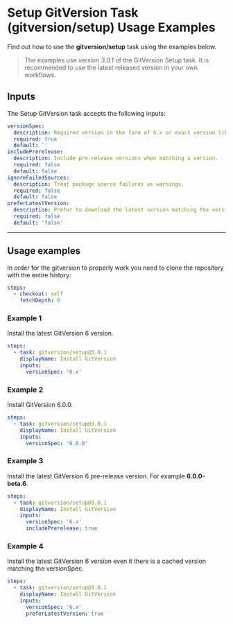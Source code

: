 # Setup GitVersion Task (gitversion/setup) Usage Examples

Find out how to use the **gitversion/setup** task using the examples below.

> The examples use version _3.0.1_ of the GitVersion Setup task.  It is recommended to use the latest released version in your own workflows.

## Inputs

The Setup GitVersion task accepts the following inputs:

```yaml
versionSpec:
  description: Required version in the form of 6.x or exact version like 6.0.0.
  required: true
  default: ''
includePrerelease:
  description: Include pre-release versions when matching a version.
  required: false
  default: false
ignoreFailedSources:
  description: Treat package source failures as warnings.
  required: false
  default: false
preferLatestVersion:
  description: Prefer to download the latest version matching the versionSpec, even if there is a local cached version.
  required: false
  default: 'false'
```

---

## Usage examples

In order for the gitversion to properly work you need to clone the repository with the entire history:

```yaml
steps:
  - checkout: self
    fetchDepth: 0
```

### Example 1

Install the latest GitVersion 6 version.

```yaml
steps:
  - task: gitversion/setup@3.0.1
    displayName: Install GitVersion
    inputs:
      versionSpec: '6.x'
```

### Example 2

Install GitVersion 6.0.0.

```yaml
steps:
  - task: gitversion/setup@3.0.1
    displayName: Install GitVersion
    inputs:
      versionSpec: '6.0.0'
```

### Example 3

Install the latest GitVersion 6 pre-release version.  For example **6.0.0-beta.6**.

```yaml
steps:
  - task: gitversion/setup@3.0.1
    displayName: Install GitVersion
    inputs:
      versionSpec: '6.x'
      includePrerelease: true
```

### Example 4

Install the latest GitVersion 6 version even it there is a cached version matching the versionSpec.

```yaml
steps:
  - task: gitversion/setup@3.0.1
    displayName: Install GitVersion
    inputs:
      versionSpec: '6.x'
      preferLatestVersion: true
```
